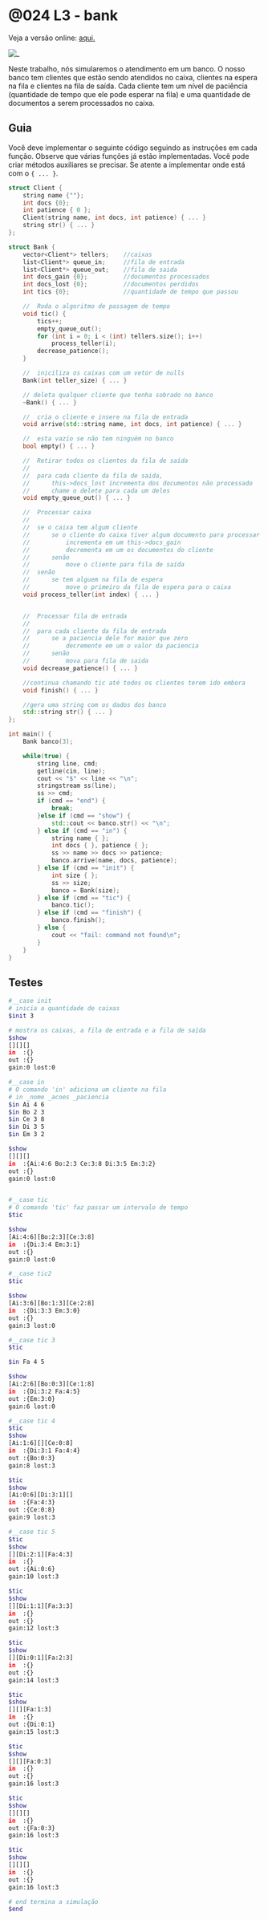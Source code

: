 # @024 L3 - bank

Veja a versão online: [aqui.](https://github.com/qxcodeed/arcade/blob/master/base/024/Readme.md)

![_](https://raw.githubusercontent.com/qxcodeed/arcade/master/base/024/cover.jpg)

Neste trabalho, nós simularemos o atendimento em um banco. O nosso banco tem clientes que estão sendo atendidos no caixa, clientes na espera na fila e clientes na fila de saída. Cada cliente tem um nível de paciência (quantidade de tempo que ele pode esperar na fila) e uma quantidade de documentos a serem processados no caixa.

## Guia

Você deve implementar o seguinte código seguindo as instruções em cada função. Observe que várias funções já estão implementadas. Você pode criar métodos auxiliares se precisar. Se atente a implementar onde está com o `{ ... }`.

<!--FILTER solver.cpp cpp-->
```cpp
struct Client {
    string name {""};
    int docs {0};
    int patience { 0 };
    Client(string name, int docs, int patience) { ... }
    string str() { ... }
};

struct Bank {
    vector<Client*> tellers;    //caixas
    list<Client*> queue_in;     //fila de entrada
    list<Client*> queue_out;    //fila de saida
    int docs_gain {0};          //documentos processados
    int docs_lost {0};          //documentos perdidos
    int tics {0};               //quantidade de tempo que passou

    //  Roda o algoritmo de passagem de tempo
    void tic() {
        tics++;
        empty_queue_out();
        for (int i = 0; i < (int) tellers.size(); i++)
            process_teller(i);
        decrease_patience();
    }

    //  iniciliza os caixas com um vetor de nulls
    Bank(int teller_size) { ... }

    // deleta qualquer cliente que tenha sobrado no banco
    ~Bank() { ... }

    //  cria o cliente e insere na fila de entrada
    void arrive(std::string name, int docs, int patience) { ... }

    //  esta vazio se não tem ninguém no banco
    bool empty() { ... }

    //  Retirar todos os clientes da fila de saída
    //
    //  para cada cliente da fila de saida, 
    //      this->docs_lost incrementa dos documentos não processado
    //      chame o delete para cada um deles
    void empty_queue_out() { ... }

    //  Processar caixa
    //
    //  se o caixa tem algum cliente
    //      se o cliente do caixa tiver algum documento para processar
    //          incrementa em um this->docs_gain
    //          decrementa em um os documentos do cliente
    //      senão
    //          move o cliente para fila de saída
    //  senão
    //      se tem alguem na fila de espera
    //          move o primeiro da fila de espera para o caixa
    void process_teller(int index) { ... }


    //  Processar fila de entrada
    //
    //  para cada cliente da fila de entrada
    //      se a paciencia dele for maior que zero
    //          decremente em um o valor da paciencia
    //      senão
    //          mova para fila de saida
    void decrease_patience() { ... }

    //continua chamando tic até todos os clientes terem ido embora
    void finish() { ... }

    //gera uma string com os dados dos banco
    std::string str() { ... }
};

int main() {
    Bank banco(3);

    while(true) {
        string line, cmd;
        getline(cin, line);
        cout << "$" << line << "\n";
        stringstream ss(line);
        ss >> cmd;
        if (cmd == "end") {
            break;
        }else if (cmd == "show") {
            std::cout << banco.str() << "\n";
        } else if (cmd == "in") {
            string name { };
            int docs { }, patience { };
            ss >> name >> docs >> patience;
            banco.arrive(name, docs, patience);
        } else if (cmd == "init") {
            int size { };
            ss >> size;
            banco = Bank(size);
        } else if (cmd == "tic") {
            banco.tic();
        } else if (cmd == "finish") {
            banco.finish();
        } else {
            cout << "fail: command not found\n";
        }
    }
}
```
<!--FILTER_END-->

## Testes

```bash
#__case init
# inicia a quantidade de caixas 
$init 3

# mostra os caixas, a fila de entrada e a fila de saída
$show
[][][]
in  :{}
out :{}
gain:0 lost:0

#__case in
# O comando 'in' adiciona um cliente na fila
# in _nome _acoes _paciencia
$in Ai 4 6
$in Bo 2 3
$in Ce 3 8
$in Di 3 5
$in Em 3 2

$show
[][][]
in  :{Ai:4:6 Bo:2:3 Ce:3:8 Di:3:5 Em:3:2}
out :{}
gain:0 lost:0


#__case tic
# O comando 'tic' faz passar um intervalo de tempo
$tic

$show
[Ai:4:6][Bo:2:3][Ce:3:8]
in  :{Di:3:4 Em:3:1}
out :{}
gain:0 lost:0

#__case tic2
$tic

$show
[Ai:3:6][Bo:1:3][Ce:2:8]
in  :{Di:3:3 Em:3:0}
out :{}
gain:3 lost:0

#__case tic 3
$tic

$in Fa 4 5

$show
[Ai:2:6][Bo:0:3][Ce:1:8]
in  :{Di:3:2 Fa:4:5}
out :{Em:3:0}
gain:6 lost:0

#__case tic 4
$tic
$show
[Ai:1:6][][Ce:0:8]
in  :{Di:3:1 Fa:4:4}
out :{Bo:0:3}
gain:8 lost:3

$tic
$show
[Ai:0:6][Di:3:1][]
in  :{Fa:4:3}
out :{Ce:0:8}
gain:9 lost:3

#__case tic 5
$tic
$show
[][Di:2:1][Fa:4:3]
in  :{}
out :{Ai:0:6}
gain:10 lost:3

$tic
$show
[][Di:1:1][Fa:3:3]
in  :{}
out :{}
gain:12 lost:3

$tic
$show
[][Di:0:1][Fa:2:3]
in  :{}
out :{}
gain:14 lost:3

$tic
$show
[][][Fa:1:3]
in  :{}
out :{Di:0:1}
gain:15 lost:3

$tic
$show
[][][Fa:0:3]
in  :{}
out :{}
gain:16 lost:3

$tic
$show
[][][]
in  :{}
out :{Fa:0:3}
gain:16 lost:3

$tic
$show
[][][]
in  :{}
out :{}
gain:16 lost:3

# end termina a simulação
$end
```

